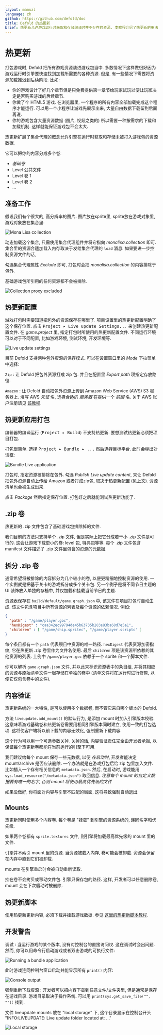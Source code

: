 ```yaml
---
layout: manual
language: zh
github: https://github.com/defold/doc
title: Defold 的热更新
brief: 热更新允许游戏运行时获取和存储编译时并不存在的资源. 本教程介绍了热更新的用法.
---
```


# 热更新

打包游戏时, Defold 把所有游戏资源装进游戏包当中. 多数情况下这样做很好因为游戏运行时引擎要快速找到加载所需要的各种资源. 但是, 有一些情况下需要将资源加载推迟到后续阶段. 比如:

- 你的游戏设计了好几个章节但是只免费提供第一章节给玩家试玩以便让玩家决定是否购买游戏的后续章节.
- 你做了个 HTML5 游戏. 在浏览器里, 一个程序的所有内容全部加载完成这个程序才能运行. 可以用一个小程序让游戏先展示出来, 大量自由数据下载留到后面再说.
- 你的游戏包含大量资源数据 (图片, 视频之类的) 所以需要一种按需求的下载和加载机制. 这样就能保证游戏包不会太大.

热更新扩展了集合代理的概念允许引擎在运行时获取和存储未被打入游戏包的资源数据.

它可以把你的内容分成多个卷:

* _基础卷_
* Level 公共文件
* Level 卷 1
* Level 卷 2
* ...

## 准备工作

假设我们有个很大的, 高分辨率的图片. 图片放在sprite里, sprite放在游戏对象里, 游戏对象放在集合里:

![Mona Lisa collection](/manuals/images/live-update/mona-lisa.png)

动态加载这个集合, 只需使用集合代理组件并将它指向 *monalisa.collection* 即可. 集合里的资源合适加载入内存取决于发给集合代理的 `load` 消息. 如果要进一步控制资源文件的话,

勾选集合代理属性 *Exclude* 即可, 打包时会把 *monalisa.collection* 的内容排除于包外.

<div class='important' markdown='1'>
基础游戏包所引用的任何资源都不会被排除.
</div>

![Collection proxy excluded](/manuals/images/live-update/proxy-excluded.png)

## 热更新配置

游戏打包时需要知道把包外的资源保存在哪里了. 项目设置里的热更新配置明确了这个保存位置. 点击 <kbd>Project ▸ Live update Settings...</kbd> 来创建热更新配置文件. 在 *game.project* 里, 指定打包时所使用的热更新配置文件. 不同运行环境可以对于不同配置, 比如游戏环境, 测试环境, 开发环境等.

![Live update settings](/manuals/images/live-update/aws-settings.png)

目前 Defold 支持两种包外资源的保存模式. 可以在设置窗口里的 *Mode* 下拉菜单中选择:

`Zip`
: 让 Defold 把包外资源打成 zip 包. 并且在配置里 *Export path* 项指定存放路径.

`Amazon`
: 让 Defold 自动把包外资源上传到 Amazon Web Service (AWS) S3 服务器上. 填写 AWS *凭证* 名, 选择合适的 *服务器* 在提供一个 *前缀* 名. 关于 AWS 账户注册请见 [该教程](/zh/manuals/live-update-aws).

## 热更新应用打包

<div class='important' markdown='1'>
编辑器的编译运行 (<kbd>Project ▸ Build</kbd>) 不支持热更新. 要想测试热更新必须把项目打包.
</div>

打包很简单. 选择 <kbd>Project ▸ Bundle ▸ ...</kbd> 然后选择目标平台. 此时会弹出对话框:

![Bundle Live application](/manuals/images/live-update/bundle-app.png)

打包时, 指定资源被排除在包外. 勾选 *Publish Live update content*, 来让 Defold 把包外资源自动上传给 Amazon 或者打成zip包, 取决于热更新配置 (见上文). 资源清单也会被生成出来.

点击 *Package* 然后指定保存位置. 打包好之后就能测试热更新功能了.

## .zip 卷

热更新的 .zip 文件包含了基础游戏包排除掉的文件.

我们目前的方法只支持单个 .zip 文件, 但是实际上把它分成若干小 .zip 文件是可行的. 这会让游戏下载更小的卷: level 包, 特典包等等. 每个 .zip 文件包含 manifest 文件描述了 .zip 文件里包含的资源的元数据.

## 拆分 .zip 卷

通常希望将被排除的内容拆分为几个较小的卷, 以便更精细地控制资源的使用. 一个实例就是把基于关卡的游戏拆分成多个关卡包. 另一个例子是将不同节日主题的 UI 装饰放入单独的存档中, 并仅加载和挂载当前节日的主题.

资源表保存在 `build/default/game.graph.json` 中, 该文件在项目打包时自动生成. 该文件包含项目中所有资源的列表及每个资源的依赖情况. 例如:

```json
{
  "path" : "/game/player.goc",
  "hexDigest" : "caa342ec99794de45b63735b203e83ba60d7e5a1",
  "children" : [ "/game/ship.spritec", "/game/player.scriptc" ]
}
```

每个条目都有一个 `path` 代表项目中资源的唯一路径. `hexDigest` 代表资源加密指纹, 它在热更新 .zip 卷里作为文件名使用. 最后 `children` 项是该资源所依赖的其他资源的列表. 上例中 `/game/player.goc` 依赖于一个 sprite 和一个脚本文件.

你可以解析 `game.graph.json` 文件, 并以此来标识资源表中的条目组, 并将其相应的资源与原始清单文件一起存储在单独的卷中 (清单文件将在运行时进行修剪, 以便它仅包含卷中的文件).

## 内容验证

热更新系统的一大特性, 是可以使用多个数据卷, 而不管它来自哪个版本的 Defold.

方法 `liveupdate.add_mount()` 的默认行为, 是添加 mount 时加入引擎版本校验.
这意味着游戏基础卷和热更新卷需要用相同引擎版本同时建立, 使用一致的打包选项. 这将使客户端将以前下载的内容无效化, 强制重新下载内容.

这个行为可以用一个可选参数关掉.
关掉的话, 内容验证责任完全由开发者承担, 以保证每个热更新卷都能在当前运行的引擎下可用.

我们建议给每个 mount 保存一些元数据, 以便 _在启动时_, 开发者能决定 mount/archive 是否应该删除.
一个办法就是在游戏打包后给 zip 包里加入文件. 比如插入一个存有相关信息的 `metadata.json`. 然后, 在启动时, 游戏能用 `sys.load_resource("/metadata.json")` 取回信息. _注意每个 mount 的自定义数据要有唯一的名字, 否则 mount 将使用最高优先级的文件_

如果没做好, 你将面对内容与引擎不匹配的局面, 这将导致强制自动退出.

## Mounts

热更新同时使用多个内容卷.
每个卷是 "挂载" 到引擎的资源系统的, 连同名字和优先级.

如果两个卷都有 `sprite.texturec` 文件, 则引擎将加载最高优先级的 mount 里的文件.

引擎并不索引 mount 里的资源. 当资源被载入内存, 卷可能会被卸载. 资源会保留在内存中直到它们被卸载.

mounts 在引擎重启时会被自动重新读取.

<div class='sidenote' markdown='1'>
挂在卷不会拷贝或移动文件包. 引擎只保存包的路径. 这样, 开发者可以任意删除卷, mount 会在下次启动时被删除.
</div>

## 热更新脚本

使用热更新更新内容, 必须下载并挂载游戏数据.
参见 [这里的热更新脚本教程](/zh/manuals/live-update-scripting).

## 开发警告

调试
: 当运行游戏的某个版本, 没有对控制台的直接访问权. 这在调试时会出问题. 然而, 你可以用命令行启动游戏或者双击游戏的可执行文件:

  ![Running a bundle application](/manuals/images/live-update/run-bundle.png)

  此时游戏连同控制台窗口启动并能显示所有 `print()` 内容:

  ![Console output](/manuals/images/live-update/run-bundle-console.png)

强制重新下载资源
: 开发者可以把内容下载到任意文件/文件夹里, 但是通常是保存在游戏目录. 游戏目录取决于操作系统. 可以用 `print(sys.get_save_file("", ""))` 找到.

  文件 liveupdate.mounts 放在 "local storage" 下, 这个目录显示在控制台开头 "INFO:LIVEUPDATE: Live update folder located at: ..."

  ![Local storage](/manuals/images/live-update/local-storage.png)
